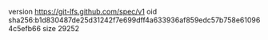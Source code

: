 version https://git-lfs.github.com/spec/v1
oid sha256:b1d830487de25d31242f7e699dff4a633936af859edc57b758e610964c5efb66
size 29252
